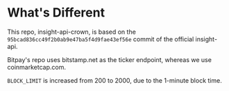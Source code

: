 What's Different
================

This repo, insight-api-crown, is based on the `95bcad836cc49f2b0ab9e47ba5f4d9fae43ef56e` commit of the official insight-api.

Bitpay's repo uses bitstamp.net as the ticker endpoint, whereas we use coinmarketcap.com.

`BLOCK_LIMIT` is increased from 200 to 2000, due to the 1-minute block time.
